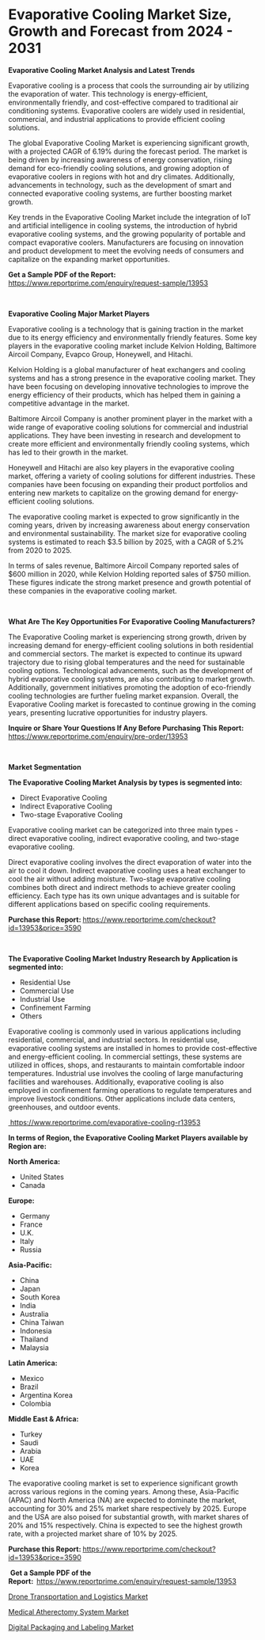<p><h1>Evaporative Cooling Market Size, Growth and Forecast from 2024 - 2031</h1></p><p><strong>Evaporative Cooling Market Analysis and Latest Trends</strong></p>
<p><p>Evaporative cooling is a process that cools the surrounding air by utilizing the evaporation of water. This technology is energy-efficient, environmentally friendly, and cost-effective compared to traditional air conditioning systems. Evaporative coolers are widely used in residential, commercial, and industrial applications to provide efficient cooling solutions.</p><p>The global Evaporative Cooling Market is experiencing significant growth, with a projected CAGR of 6.19% during the forecast period. The market is being driven by increasing awareness of energy conservation, rising demand for eco-friendly cooling solutions, and growing adoption of evaporative coolers in regions with hot and dry climates. Additionally, advancements in technology, such as the development of smart and connected evaporative cooling systems, are further boosting market growth.</p><p>Key trends in the Evaporative Cooling Market include the integration of IoT and artificial intelligence in cooling systems, the introduction of hybrid evaporative cooling systems, and the growing popularity of portable and compact evaporative coolers. Manufacturers are focusing on innovation and product development to meet the evolving needs of consumers and capitalize on the expanding market opportunities.</p></p>
<p><strong>Get a Sample PDF of the Report:&nbsp;</strong> <a href="https://www.reportprime.com/enquiry/request-sample/13953">https://www.reportprime.com/enquiry/request-sample/13953</a></p>
<p>&nbsp;</p>
<p><strong>Evaporative Cooling Major Market Players</strong></p>
<p><p>Evaporative cooling is a technology that is gaining traction in the market due to its energy efficiency and environmentally friendly features. Some key players in the evaporative cooling market include Kelvion Holding, Baltimore Aircoil Company, Evapco Group, Honeywell, and Hitachi.</p><p>Kelvion Holding is a global manufacturer of heat exchangers and cooling systems and has a strong presence in the evaporative cooling market. They have been focusing on developing innovative technologies to improve the energy efficiency of their products, which has helped them in gaining a competitive advantage in the market. </p><p>Baltimore Aircoil Company is another prominent player in the market with a wide range of evaporative cooling solutions for commercial and industrial applications. They have been investing in research and development to create more efficient and environmentally friendly cooling systems, which has led to their growth in the market. </p><p>Honeywell and Hitachi are also key players in the evaporative cooling market, offering a variety of cooling solutions for different industries. These companies have been focusing on expanding their product portfolios and entering new markets to capitalize on the growing demand for energy-efficient cooling solutions.</p><p>The evaporative cooling market is expected to grow significantly in the coming years, driven by increasing awareness about energy conservation and environmental sustainability. The market size for evaporative cooling systems is estimated to reach $3.5 billion by 2025, with a CAGR of 5.2% from 2020 to 2025.</p><p>In terms of sales revenue, Baltimore Aircoil Company reported sales of $600 million in 2020, while Kelvion Holding reported sales of $750 million. These figures indicate the strong market presence and growth potential of these companies in the evaporative cooling market.</p></p>
<p>&nbsp;</p>
<p><strong>What Are The Key Opportunities For Evaporative Cooling Manufacturers?</strong></p>
<p><p>The Evaporative Cooling market is experiencing strong growth, driven by increasing demand for energy-efficient cooling solutions in both residential and commercial sectors. The market is expected to continue its upward trajectory due to rising global temperatures and the need for sustainable cooling options. Technological advancements, such as the development of hybrid evaporative cooling systems, are also contributing to market growth. Additionally, government initiatives promoting the adoption of eco-friendly cooling technologies are further fueling market expansion. Overall, the Evaporative Cooling market is forecasted to continue growing in the coming years, presenting lucrative opportunities for industry players.</p></p>
<p><strong>Inquire or Share Your Questions If Any Before Purchasing This Report:</strong> <a href="https://www.reportprime.com/enquiry/pre-order/13953">https://www.reportprime.com/enquiry/pre-order/13953</a></p>
<p>&nbsp;</p>
<p><strong>Market Segmentation</strong></p>
<p><strong>The Evaporative Cooling Market Analysis by types is segmented into:</strong></p>
<p><ul><li>Direct Evaporative Cooling</li><li>Indirect Evaporative Cooling</li><li>Two-stage Evaporative Cooling</li></ul></p>
<p><p>Evaporative cooling market can be categorized into three main types - direct evaporative cooling, indirect evaporative cooling, and two-stage evaporative cooling. </p><p>Direct evaporative cooling involves the direct evaporation of water into the air to cool it down. Indirect evaporative cooling uses a heat exchanger to cool the air without adding moisture. Two-stage evaporative cooling combines both direct and indirect methods to achieve greater cooling efficiency. Each type has its own unique advantages and is suitable for different applications based on specific cooling requirements.</p></p>
<p><strong>Purchase this Report:&nbsp;</strong><a href="https://www.reportprime.com/checkout?id=13953&price=3590">https://www.reportprime.com/checkout?id=13953&price=3590</a></p>
<p>&nbsp;</p>
<p><strong>The Evaporative Cooling Market Industry Research by Application is segmented into:</strong></p>
<p><ul><li>Residential Use</li><li>Commercial Use</li><li>Industrial Use</li><li>Confinement Farming</li><li>Others</li></ul></p>
<p><p>Evaporative cooling is commonly used in various applications including residential, commercial, and industrial sectors. In residential use, evaporative cooling systems are installed in homes to provide cost-effective and energy-efficient cooling. In commercial settings, these systems are utilized in offices, shops, and restaurants to maintain comfortable indoor temperatures. Industrial use involves the cooling of large manufacturing facilities and warehouses. Additionally, evaporative cooling is also employed in confinement farming operations to regulate temperatures and improve livestock conditions. Other applications include data centers, greenhouses, and outdoor events.</p></p>
<p><a href="https://www.reportprime.com/evaporative-cooling-r13953">&nbsp;https://www.reportprime.com/evaporative-cooling-r13953</a></p>
<p><strong>In terms of Region, the Evaporative Cooling Market Players available by Region are:</strong></p>
<p>
    <p> <strong> North America: </strong>
        <ul>
            <li>United States</li>
            <li>Canada</li>
        </ul>
        </p> 
    <p> <strong> Europe: </strong>
        <ul>
            <li>Germany</li>
            <li>France</li>
            <li>U.K.</li>
            <li>Italy</li>
            <li>Russia</li>
        </ul>
        </p> 
    <p> <strong> Asia-Pacific: </strong>
        <ul>
            <li>China</li>
            <li>Japan</li>
            <li>South Korea</li>
            <li>India</li>
            <li>Australia</li>
            <li>China Taiwan</li>
            <li>Indonesia</li>
            <li>Thailand</li>
            <li>Malaysia</li>
        </ul>
        </p> 
    <p> <strong> Latin America: </strong>
        <ul>
            <li>Mexico</li>
            <li>Brazil</li>
            <li>Argentina Korea</li>
            <li>Colombia</li>
        </ul>
        </p> 
    <p> <strong> Middle East & Africa: </strong>
        <ul>
            <li>Turkey</li>
            <li>Saudi</li>
            <li>Arabia</li>
            <li>UAE</li>
            <li>Korea</li>
        </ul>
    </p>
    </p>
<p><p>The evaporative cooling market is set to experience significant growth across various regions in the coming years. Among these, Asia-Pacific (APAC) and North America (NA) are expected to dominate the market, accounting for 30% and 25% market share respectively by 2025. Europe and the USA are also poised for substantial growth, with market shares of 20% and 15% respectively. China is expected to see the highest growth rate, with a projected market share of 10% by 2025.</p></p>
<p><strong>Purchase this Report: </strong><a href="https://www.reportprime.com/checkout?id=13953&price=3590">https://www.reportprime.com/checkout?id=13953&price=3590</a></p>
<p>&nbsp;<strong>Get a Sample PDF of the Report:&nbsp;&nbsp;</strong><a href="https://www.reportprime.com/enquiry/request-sample/13953">https://www.reportprime.com/enquiry/request-sample/13953</a></p>
<p><strong></strong></p>
<p><p><a href="https://github.com/JennyferFeil2023/Market-Research-Report-List-1/blob/main/drone-transportation-and-logistics-market.md">Drone Transportation and Logistics Market</a></p><p><a href="https://view.publitas.com/reportprime-1/medical-atherectomy-system-market-size-and-market-trends-complete-industry-overview-2024-to-2031/">Medical Atherectomy System Market</a></p><p><a href="https://github.com/gracielawharr/Market-Research-Report-List-1/blob/main/digital-packaging-and-labeling-market.md">Digital Packaging and Labeling Market</a></p></p>